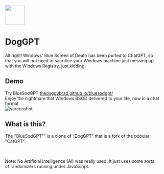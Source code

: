 <img src="https://thedoggybrad.github.io/bluesodgpt/images/avatar.png" width="64" height="64">

# DogGPT
All right! Windows' Blue Screen of Death has been ported to ChatGPT, so that you will not need to sacrifice your Windows machine just messing up with the Windows Registry, just kidding.

## Demo
Try BlueSodGPT [thedoggybrad.github.io/bluesodgpt/](https://thedoggybrad.github.io/bluesodgpt/)
<br>
Enjoy the nightmare that Windows BSOD delivered to your life, now in a chat format.
<br>
![screenshot](https://github.com/thedoggybrad/bluesodgpt/assets/94173621/5d799bf6-c968-49ca-a6ce-ea0526c82296)

## What is this?
The "BlueSodGPT"" is a clone of "DogGPT" that is a fork of the popular "CatGPT".

<br>
<br>
Note: No Artificial Intelligence (AI) was really used. It just uses some sorts of randomizers running under JavaScript. 
